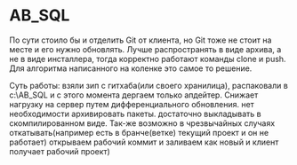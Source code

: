 # AB_SQL

По сути стоило бы и отделить Git от клиента, но Git тоже не стоит на месте и его нужно обновлять. Лучше распространять в виде архива, а не в виде инсталлера, тогда корректно работают команды clone и push. Для алгоритма написанного на коленке это самое то решение.

Суть работы: взяли зип с гитхаба(или своего хранилица), распаковали в c:\AB_SQL и с этого момента дергаем только апдейтер. Снижает нагрузку на сервер путем дифференциального обновления. нет необходимости архивировать пакеты. достаточно выкладывать в скомпилированном виде. Так-же возможно в чрезвычайных случаях откатывать(например есть в бранче(ветке) текущий проект и он не работает) открываем рабочий коммит и заливаем как новый и клиент получает рабочий проект)